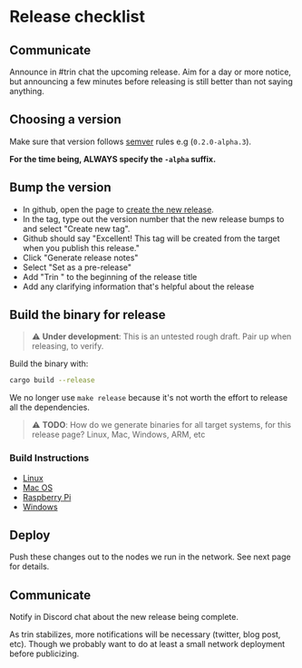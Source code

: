# Release checklist

## Communicate

Announce in #trin chat the upcoming release. Aim for a day or more notice, but
announcing a few minutes before releasing is still better than not saying
anything.

## Choosing a version

Make sure that version follows [semver](https://semver.org/) rules e.g (`0.2.0-alpha.3`).

**For the time being, ALWAYS specify the `-alpha` suffix.**

## Bump the version

- In github, open the page to [create the new release](https://github.com/ethereum/trin/releases/new).
- In the tag, type out the version number that the new release bumps to and select "Create new tag".
- Github should say "Excellent! This tag will be created from the target when you publish this release."
- Click "Generate release notes"
- Select "Set as a pre-release"
- Add "Trin " to the beginning of the release title
- Add any clarifying information that's helpful about the release

## Build the binary for release

> ⚠️  **Under development**: This is an untested rough draft. Pair up when
> releasing, to verify.

Build the binary with:

```sh
cargo build --release
```

We no longer use `make release` because it's not worth the effort to release all the dependencies.

> ⚠️  **TODO**: How do we generate binaries for all target systems, for this
> release page? Linux, Mac, Windows, ARM, etc

### Build Instructions
* [Linux](../build_instructions/linux.md)
* [Mac OS](../build_instructions/mac_os.md)
* [Raspberry Pi](../build_instructions/raspberry_pi.md)
* [Windows](../build_instructions/windows.md)

## Deploy

Push these changes out to the nodes we run in the network. See next page for details.

## Communicate

Notify in Discord chat about the new release being complete.

As trin stabilizes, more notifications will be necessary (twitter, blog post, etc). Though we probably want to do at least a small network deployment before publicizing.
